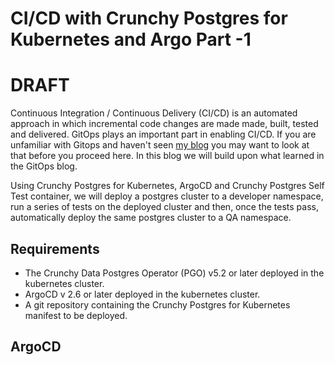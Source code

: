 # CI/CD with Crunchy Postgres for Kubernetes and Argo Part -1
# DRAFT

Continuous Integration / Continuous Delivery (CI/CD) is an automated approach in which incremental code changes are made made, built, tested and delivered.  GitOps plays an important part in enabling CI/CD.  If you are unfamiliar with Gitops and haven't seen [my blog](https://www.crunchydata.com/blog/postgres-gitops-with-argo-and-kubernetes) you may want to look at that before you proceed here.  In this blog we will build upon what learned in the GitOps blog.

Using Crunchy Postgres for Kubernetes, ArgoCD and Crunchy Postgres Self Test container, we will deploy a postgres cluster to a developer namespace, run a series of tests on the deployed cluster and then, once the tests pass, automatically deploy the same postgres cluster to a QA namespace.

## Requirements
 - The Crunchy Data Postgres Operator (PGO) v5.2 or later deployed in the kubernetes cluster.
 - ArgoCD v 2.6 or later deployed in the kubernetes cluster.
 - A git repository containing the Crunchy Postgres for Kubernetes manifest to be deployed.

## ArgoCD
